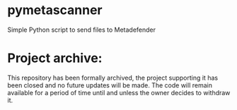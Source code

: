 # pymetascanner
Simple Python script to send files to Metadefender

# Project archive:

This repository has been formally archived, the project supporting it has been closed and no future updates will be made.
The code will remain available for a period of time until and unless the owner decides to withdraw it.
